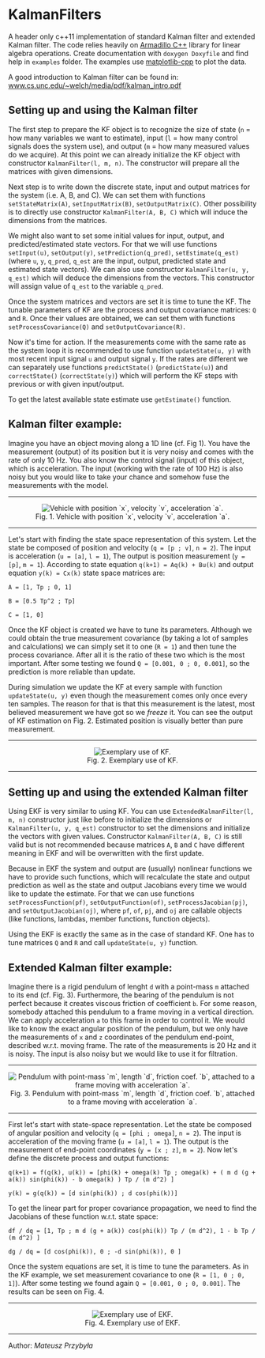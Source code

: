 # KalmanFilters

A header only c++11 implementation of standard Kalman filter and extended Kalman filter. The code relies heavily on [Armadillo C++](www.arma.sourceforge.net) library for linear algebra operations. Create documentation with `doxygen Doxyfile` and find help in `examples` folder. The examples use [matplotlib-cpp](https://github.com/lava/matplotlib-cpp) to plot the data.

A good introduction to Kalman filter can be found in: www.cs.unc.edu/~welch/media/pdf/kalman_intro.pdf

## Setting up and using the Kalman filter

The first step to prepare the KF object is to recognize the size of state (`n` = how many variables we want to estimate), input (`l` = how many control signals does the system use), and output (`m` = how many measured values do we acquire). At this point we can already initialize the KF object with constructor `KalmanFilter(l, m, n)`. The constructor will prepare all the matrices with given dimensions. 

Next step is to write down the discrete state, input and output matrices for the system (i.e. A, B, and C). We can set them with functions `setStateMatrix(A)`, `setInputMatrix(B)`, `setOutputMatrix(C)`. Other possibility is to directly use constructor `KalmanFilter(A, B, C)` which will induce the dimensions from the matrices. 

We might also want to set some initial values for input, output, and predicted/estimated state vectors. For that we will use functions `setInput(u)`, `setOutput(y)`, `setPrediction(q_pred)`, `setEstimate(q_est)` (where `u`, `y`, `q_pred`, `q_est` are the input, output, predicted state and estimated state vectors). We can also use constructor `KalmanFilter(u, y, q_est)` which will deduce the dimensions from the vectors. This constructor will assign value of `q_est` to the variable `q_pred`.

Once the system matrices and vectors are set it is time to tune the KF. The tunable parameters of KF are the process and output covariance matrices: `Q` and `R`. Once their values are obtained, we can set them with functions `setProcessCovariance(Q)` and `setOutputCovariance(R)`.

Now it's time for action. If the measurements come with the same rate as the system loop it is recommended to use function `updateState(u, y)` with most recent input signal `u` and output signal `y`. If the rates are different we can separately use functions `predictState()` (`predictState(u)`) and `correctState()` (`correctState(y)`) which will perform the KF steps with previous or with given input/output.

To get the latest available state estimate use `getEstimate()` function.


## Kalman filter example:

Imagine you have an object moving along a 1D line (cf. Fig 1). You have the measurement (output) of its position but it is very noisy and comes with the rate of only 10 Hz. You also know the control signal (input) of this object, which is acceleration. The input (working with the rate of 100 Hz) is also noisy but you would like to take your chance and somehow fuse the measurements with the model.

-----------------------
<p align="center">
  <img src="https://user-images.githubusercontent.com/1482514/28871866-cff75ac4-7786-11e7-8280-237df07c0d60.png" alt="Vehicle with position `x`, velocity `v`, acceleration `a`."/>
  <br/>
  Fig. 1. Vehicle with position `x`, velocity `v`, acceleration `a`.
</p>

-----------------------

Let's start with finding the state space representation of this system. Let the state be composed of position and velocity (`q = [p ; v]`, `n = 2`). The input is acceleration (`u = [a]`, `l = 1`), The output is position measurement (`y = [p]`, `m = 1`). According to state equation `q(k+1) = Aq(k) + Bu(k)` and output equation `y(k) = Cx(k)` state space matrices are:

`A = [1, Tp ; 0, 1]`

`B = [0.5 Tp^2 ; Tp]`

`C = [1, 0]`

Once the KF object is created we have to tune its parameters. Although we could obtain the true measurement covariance (by taking a lot of samples and calculations) we can simply set it to one (`R = 1`) and then tune the process covariance. After all it is the ratio of these two which is the most important. After some testing we found `Q = [0.001, 0 ; 0, 0.001]`, so the prediction is more reliable than update.

During simulation we update the KF at every sample with function `updateState(u, y)` even though the measurement comes only once every ten samples. The reason for that is that this measurement is the latest, most believed measurement we have got so we _freeze_ it. You can see the output of KF estimation on Fig. 2. Estimated position is visually better than pure measurement.

-----------------------
<p align="center">
  <img src="https://user-images.githubusercontent.com/1482514/28871865-cfd7d42e-7786-11e7-9671-b49a67741ccd.png" alt="Exemplary use of KF."/>
  <br/>
  Fig. 2. Exemplary use of KF.
</p>

-----------------------

## Setting up and using the extended Kalman filter

Using EKF is very similar to using KF. You can use `ExtendedKalmanFilter(l, m, n)` constructor just like before to initialize the dimensions or `KalmanFilter(u, y, q_est)` constructor to set the dimensions and initialize the vectors with given values. Constructor `KalmanFilter(A, B, C)` is still valid but is not recommended because matrices `A`, `B` and `C` have different meaning in EKF and will be overwritten with the first update.

Because in EKF the system and output are (usually) nonlinear functions we have to provide such functions, which will recalculate the state and output prediction as well as the state and output Jacobians every time we would like to update the estimate. For that we can use functions `setProcessFunction(pf)`, `setOutputFunction(of)`, `setProcessJacobian(pj)`, and `setOutputJacobian(oj)`, where `pf`, `of`, `pj`, and `oj` are callable objects (like functions, lambdas, member functions, function objects).

Using the EKF is exactly the same as in the case of standard KF. One has to tune matrices `Q` and `R` and call `updateState(u, y)` function.

## Extended Kalman filter example:

Imagine there is a rigid pendulum of lenght `d` with a point-mass `m` attached to its end (cf. Fig. 3). Furthermore, the bearing of the pendulum is not perfect because it creates viscous friction of coefficient `b`. For some reason, somebody attached this pendulum to a frame moving in a vertical direction. We can apply acceleration `a` to this frame in order to control it. We would like to know the exact angular position of the pendulum, but we only have the measurements of `x` and `z` coordinates of the pendulum end-point, described w.r.t. moving frame. The rate of the measurements is 20 Hz and it is noisy. The input is also noisy but we would like to use it for filtration.

-----------------------
<p align="center">
  <img src="https://user-images.githubusercontent.com/1482514/28871962-3c552dcc-7787-11e7-9cb5-31b6c049324d.png" alt="Pendulum with point-mass `m`, length `d`, friction coef. `b`, attached to a frame moving with acceleration `a`."/>
  <br/>
  Fig. 3. Pendulum with point-mass `m`, length `d`, friction coef. `b`, attached to a frame moving with acceleration `a`.
</p>

-----------------------

First let's start with state-space representation. Let the state be composed of angular position and velocity (`q = [phi ; omega]`, `n = 2`). The input is acceleration of the moving frame (`u = [a]`, `l = 1`). The output is the measurement of end-point coordinates (`y = [x ; z]`, `m = 2`). Now let's define the discrete process and output functions:

`q(k+1) = f(q(k), u(k)) = [phi(k) + omega(k) Tp ; omega(k) + ( m d (g + a(k)) sin(phi(k)) - b omega(k) ) Tp / (m d^2) ]`

`y(k) = g(q(k)) = [d sin(phi(k)) ; d cos(phi(k))]`

To get the linear part for proper covariance propagation, we need to find the Jacobians of these function w.r.t. state space:

`df / dq = [1, Tp ; m d (g + a(k)) cos(phi(k)) Tp / (m d^2), 1 - b Tp / (m d^2) ]`

`dg / dq = [d cos(phi(k)), 0 ; -d sin(phi(k)), 0 ]`

Once the system equations are set, it is time to tune the parameters. As in the KF example, we set measurement covariance to one (`R = [1, 0 ; 0, 1]`). After some testing we found again `Q = [0.001, 0 ; 0, 0.001]`. The results can be seen on Fig. 4.

-----------------------
<p align="center">
  <img src="https://user-images.githubusercontent.com/1482514/28871961-3c53bf14-7787-11e7-832b-8425597d2691.png" alt="Exemplary use of EKF."/>
  <br/>
  Fig. 4. Exemplary use of EKF.
</p>

-----------------------

Author:
_Mateusz Przybyła_
